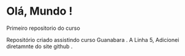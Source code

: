 # Olá, Mundo !
 Primeiro repositorio do curso

 Repositório criado assistindo curso Guanabara .
A Linha 5, Adicionei diretamnte do site github . 
